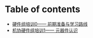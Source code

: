 # Table of contents

* [硬件组培训0—— 前期准备与学习路线](README.md)
* [机协硬件组培训1—— 元器件认识](ji-xie-ying-jian-zu-pei-xun-1-yuan-qi-jian-ren-shi.md)
